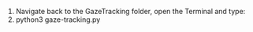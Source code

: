 1. Navigate back to the GazeTracking folder, open the Terminal and type:
2. python3 gaze-tracking.py
